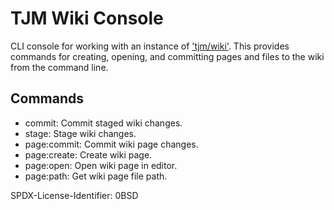 TJM Wiki Console
=======

CLI console for working with an instance of ['tjm/wiki'](https://github.com/tobymackenzie/wiki.php).  This provides commands for creating, opening, and committing pages and files to the wiki from the command line.

Commands
-------

- commit:       Commit staged wiki changes.
- stage:        Stage wiki changes.
- page:commit:  Commit wiki page changes.
- page:create:  Create wiki page.
- page:open:    Open wiki page in editor.
- page:path:    Get wiki page file path.

<footer>
SPDX-License-Identifier: 0BSD
</footer>
